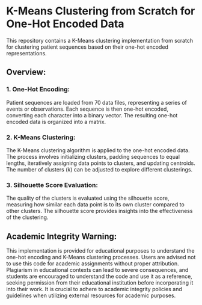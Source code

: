 # K-Means Clustering from Scratch for One-Hot Encoded Data

This repository contains a K-Means clustering implementation from scratch for clustering patient sequences based on their one-hot encoded representations.

## Overview:

### 1. One-Hot Encoding:
   Patient sequences are loaded from 70 data files, representing a series of events or observations. Each sequence is then one-hot encoded, converting each character into a binary vector. The resulting one-hot encoded data is organized into a matrix.

### 2. K-Means Clustering:
   The K-Means clustering algorithm is applied to the one-hot encoded data. The process involves initializing clusters, padding sequences to equal lengths, iteratively assigning data points to clusters, and updating centroids. The number of clusters (k) can be adjusted to explore different clusterings.

### 3. Silhouette Score Evaluation:
   The quality of the clusters is evaluated using the silhouette score, measuring how similar each data point is to its own cluster compared to other clusters. The silhouette score provides insights into the effectiveness of the clustering.

## Academic Integrity Warning:

This implementation is provided for educational purposes to understand the one-hot encoding and K-Means clustering processes. Users are advised not to use this code for academic assignments without proper attribution. Plagiarism in educational contexts can lead to severe consequences, and students are encouraged to understand the code and use it as a reference, seeking permission from their educational institution before incorporating it into their work. It is crucial to adhere to academic integrity policies and guidelines when utilizing external resources for academic purposes.

